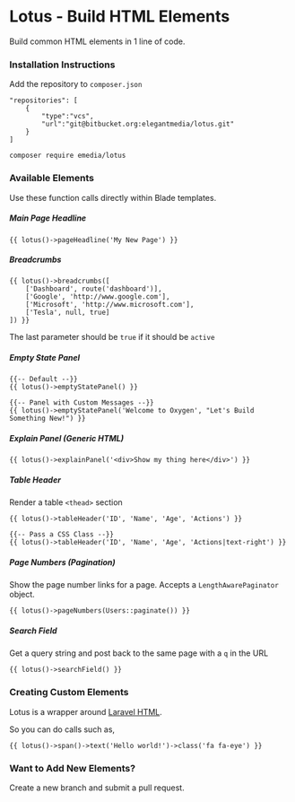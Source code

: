 # Lotus - Build HTML Elements

Build common HTML elements in 1 line of code.

### Installation Instructions

Add the repository to `composer.json`
```
"repositories": [
	{
	    "type":"vcs",
	    "url":"git@bitbucket.org:elegantmedia/lotus.git"
	}
]
```

```
composer require emedia/lotus
```

### Available Elements

Use these function calls directly within Blade templates.

##### Main Page Headline
```
{{ lotus()->pageHeadline('My New Page') }}
```

##### Breadcrumbs
```
{{ lotus()->breadcrumbs([
    ['Dashboard', route('dashboard')],
    ['Google', 'http://www.google.com'],
    ['Microsoft', 'http://www.microsoft.com'],
    ['Tesla', null, true]
]) }}
```
The last parameter should be `true` if it should be `active`

##### Empty State Panel
```
{{-- Default --}}
{{ lotus()->emptyStatePanel() }}

{{-- Panel with Custom Messages --}}
{{ lotus()->emptyStatePanel('Welcome to Oxygen', "Let's Build Something New!") }}
```

##### Explain Panel (Generic HTML)
```
{{ lotus()->explainPanel('<div>Show my thing here</div>') }}
```

##### Table Header

Render a table `<thead>` section

```
{{ lotus()->tableHeader('ID', 'Name', 'Age', 'Actions') }}

{{-- Pass a CSS Class --}}
{{ lotus()->tableHeader('ID', 'Name', 'Age', 'Actions|text-right') }}
```

##### Page Numbers (Pagination)

Show the page number links for a page. Accepts a `LengthAwarePaginator` object.

```
{{ lotus()->pageNumbers(Users::paginate()) }}
```

##### Search Field

Get a query string and post back to the same page with a `q` in the URL
```
{{ lotus()->searchField() }}
```


### Creating Custom Elements

Lotus is a wrapper around [Laravel HTML](https://github.com/spatie/laravel-html).

So you can do calls such as,
```
{{ lotus()->span()->text('Hello world!')->class('fa fa-eye') }}
```

### Want to Add New Elements?

Create a new branch and submit a pull request.
